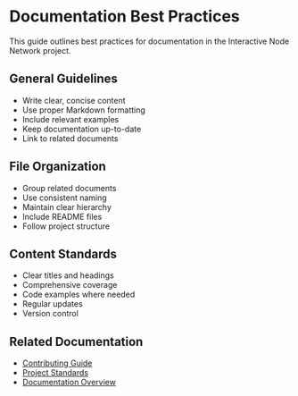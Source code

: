 # Documentation Best Practices

This guide outlines best practices for documentation in the Interactive Node Network project.

## General Guidelines

- Write clear, concise content
- Use proper Markdown formatting
- Include relevant examples
- Keep documentation up-to-date
- Link to related documents

## File Organization

- Group related documents
- Use consistent naming
- Maintain clear hierarchy
- Include README files
- Follow project structure

## Content Standards

- Clear titles and headings
- Comprehensive coverage
- Code examples where needed
- Regular updates
- Version control

## Related Documentation
- [Contributing Guide](../CONTRIBUTING.md)
- [Project Standards](../project-standards.md)
- [Documentation Overview](./documentation-overview.md)
